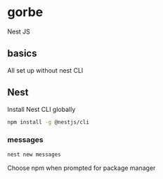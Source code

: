 # gorbe

Nest JS

## basics

All set up without nest CLI

## Nest

Install Nest CLI globally

```bash
npm install -g @nestjs/cli
```

### messages

```bash
nest new messages
```

Choose npm when prompted for package manager
